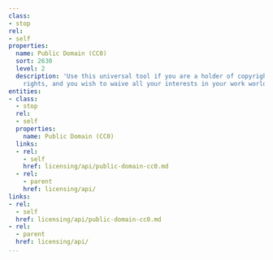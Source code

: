```yaml
---
class:
- stop
rel:
- self
properties:
  name: Public Domain (CC0)
  sort: 2630
  level: 2
  description: 'Use this universal tool if you are a holder of copyright or database
    rights, and you wish to waive all your interests in your work worldwide. '
entities:
- class:
  - stop
  rel:
  - self
  properties:
    name: Public Domain (CC0)
  links:
  - rel:
    - self
    href: licensing/api/public-domain-cc0.md
  - rel:
    - parent
    href: licensing/api/
links:
- rel:
  - self
  href: licensing/api/public-domain-cc0.md
- rel:
  - parent
  href: licensing/api/
...
```


